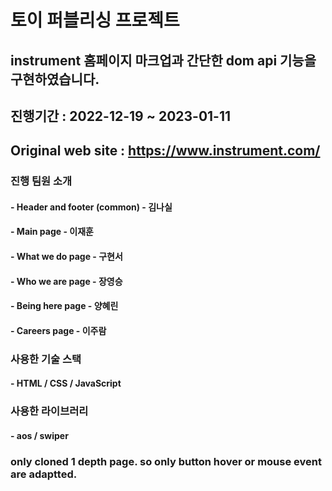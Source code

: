 # 토이 퍼블리싱 프로젝트

## instrument 홈페이지 마크업과 간단한 dom api 기능을 구현하였습니다.
## 진행기간 : 2022-12-19 ~ 2023-01-11
## Original web site : https://www.instrument.com/

### 진행 팀원 소개
#### - Header and footer (common)   - 김나실
#### - Main page                    - 이재훈
#### - What we do page              - 구현서
#### - Who we are page              - 장영승
#### - Being here page              - 양혜린
#### - Careers page                 - 이주람

### 사용한 기술 스택
#### - HTML / CSS / JavaScript

### 사용한 라이브러리
#### - aos / swiper

### only cloned 1 depth page. so only button hover or mouse event are adaptted.
